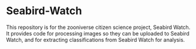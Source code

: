 # Seabird-Watch
This repository is for the zooniverse citizen science project, Seabird Watch. It provides code for processing images so they can be uploaded to Seabird Watch, and for extracting classifications from Seabird Watch for analysis. 
